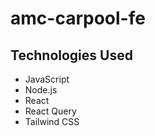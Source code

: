 # amc-carpool-fe

## Technologies Used

- JavaScript
- Node.js
- React
- React Query
- Tailwind CSS
